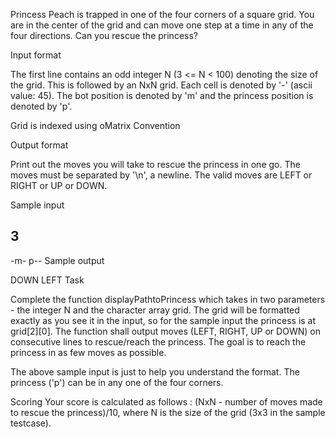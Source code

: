 Princess Peach is trapped in one of the four corners of a square grid. You are in the center of the grid and can move one step at a time in any of the four directions. Can you rescue the princess?

Input format

The first line contains an odd integer N (3 <= N < 100) denoting the size of the grid. This is followed by an NxN grid. Each cell is denoted by '-' (ascii value: 45). The bot position is denoted by 'm' and the princess position is denoted by 'p'.

Grid is indexed using oMatrix Convention

Output format

Print out the moves you will take to rescue the princess in one go. The moves must be separated by '\n', a newline. The valid moves are LEFT or RIGHT or UP or DOWN.

Sample input

3
---
-m-
p--
Sample output

DOWN
LEFT
Task

Complete the function displayPathtoPrincess which takes in two parameters - the integer N and the character array grid. The grid will be formatted exactly as you see it in the input, so for the sample input the princess is at grid[2][0]. The function shall output moves (LEFT, RIGHT, UP or DOWN) on consecutive lines to rescue/reach the princess. The goal is to reach the princess in as few moves as possible.

The above sample input is just to help you understand the format. The princess ('p') can be in any one of the four corners.

Scoring 
Your score is calculated as follows : (NxN - number of moves made to rescue the princess)/10, where N is the size of the grid (3x3 in the sample testcase).
